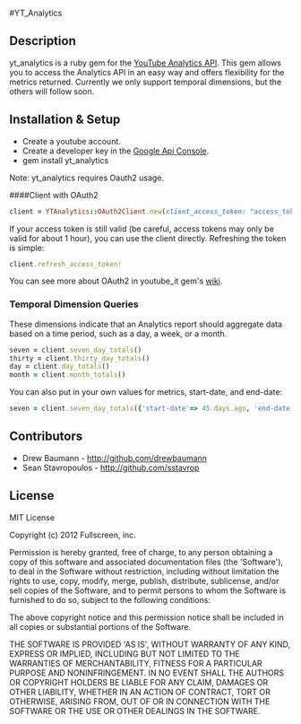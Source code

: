 #YT_Analytics

## Description

yt_analytics is a ruby gem for the [YouTube Analytics API](https://developers.google.com/youtube/analytics/). This gem allows you to access the Analytics API in an easy way and offers flexibility for the metrics returned. Currently we only support temporal dimensions, but the others will follow soon.

## Installation & Setup

  * Create a youtube account.
  * Create a developer key in the [Google Api Console](http://code.google.com/apis/console).
  * gem install yt_analytics


Note: yt_analytics requires Oauth2 usage.

####Client with OAuth2

```ruby
client = YTAnalytics::OAuth2Client.new(client_access_token: "access_token", client_refresh_token: "refresh_token", client_id: "client_id", client_secret: "client_secret", dev_key: "dev_key", expires_at: "expiration time")
```

If your access token is still valid (be careful, access tokens may only be valid for about 1 hour), you can use the client directly. Refreshing the token is simple:

```ruby
client.refresh_access_token!
```

You can see more about OAuth2 in youtube_it gem's [wiki]( https://github.com/kylejginavan/youtube_it/wiki/How-To:-Use-OAuth-2).

### Temporal Dimension Queries

These dimensions indicate that an Analytics report should aggregate data based on a time period, such as a day, a week, or a month.

```ruby
seven = client.seven_day_totals()
thirty = client.thirty_day_totals()
day = client.day_totals()
month = client.month_totals()
```
You can also put in your own values for metrics, start-date, and end-date:

```ruby
seven = client.seven_day_totals({'start-date'=> 45.days.ago, 'end-date'=> 1.day.ago, 'metrics'=> ['views','comments']})
```

## Contributors

* Drew Baumann - http://github.com/drewbaumann
* Sean Stavropoulos - http://github.com/sstavrop

## License

MIT License

Copyright (c) 2012 Fullscreen, inc.

Permission is hereby granted, free of charge, to any person obtaining
a copy of this software and associated documentation files (the
'Software'), to deal in the Software without restriction, including
without limitation the rights to use, copy, modify, merge, publish,
distribute, sublicense, and/or sell copies of the Software, and to
permit persons to whom the Software is furnished to do so, subject to
the following conditions:

The above copyright notice and this permission notice shall be
included in all copies or substantial portions of the Software.

THE SOFTWARE IS PROVIDED 'AS IS', WITHOUT WARRANTY OF ANY KIND,
EXPRESS OR IMPLIED, INCLUDING BUT NOT LIMITED TO THE WARRANTIES OF
MERCHANTABILITY, FITNESS FOR A PARTICULAR PURPOSE AND NONINFRINGEMENT.
IN NO EVENT SHALL THE AUTHORS OR COPYRIGHT HOLDERS BE LIABLE FOR ANY
CLAIM, DAMAGES OR OTHER LIABILITY, WHETHER IN AN ACTION OF CONTRACT,
TORT OR OTHERWISE, ARISING FROM, OUT OF OR IN CONNECTION WITH THE
SOFTWARE OR THE USE OR OTHER DEALINGS IN THE SOFTWARE.
